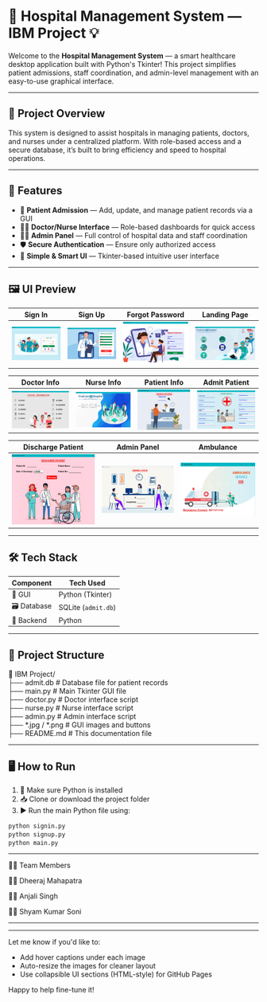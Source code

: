# 🏥 Hospital Management System — IBM Project 💡

Welcome to the **Hospital Management System** — a smart healthcare desktop application built with Python's Tkinter! This project simplifies patient admissions, staff coordination, and admin-level management with an easy-to-use graphical interface.

---

## 📌 Project Overview

This system is designed to assist hospitals in managing patients, doctors, and nurses under a centralized platform. With role-based access and a secure database, it’s built to bring efficiency and speed to hospital operations.

---

## 🚀 Features

- 📝 **Patient Admission** — Add, update, and manage patient records via a GUI  
- 👨‍⚕️ **Doctor/Nurse Interface** — Role-based dashboards for quick access  
- 👩‍💼 **Admin Panel** — Full control of hospital data and staff coordination  
- 🛡️ **Secure Authentication** — Ensure only authorized access  
- 🧠 **Simple & Smart UI** — Tkinter-based intuitive user interface

---


## 🖼️ UI Preview

| Sign In | Sign Up | Forgot Password | Landing Page |
|--------|--------|------------------|---------------|
| ![](https://raw.githubusercontent.com/DheerajMahapatra/IBM-Project/main/UI_UX/SignIn.jpg) | ![](https://raw.githubusercontent.com/DheerajMahapatra/IBM-Project/main/UI_UX/SignUp.jpg) | ![](https://raw.githubusercontent.com/DheerajMahapatra/IBM-Project/main/UI_UX/Forget-Password.jpg) | ![](https://raw.githubusercontent.com/DheerajMahapatra/IBM-Project/main/UI_UX/Landing.jpg) |

| Doctor Info | Nurse Info | Patient Info | Admit Patient |
|-------------|------------|--------------|----------------|
| ![](https://raw.githubusercontent.com/DheerajMahapatra/IBM-Project/main/UI_UX/Doctor-Info.jpg) | ![](https://raw.githubusercontent.com/DheerajMahapatra/IBM-Project/main/UI_UX/Nurse-Info.jpg) | ![](https://raw.githubusercontent.com/DheerajMahapatra/IBM-Project/main/UI_UX/Patient-Info.jpg) | ![](https://raw.githubusercontent.com/DheerajMahapatra/IBM-Project/main/UI_UX/Admit-Patient.jpg) |

| Discharge Patient | Admin Panel | Ambulance |
|-------------------|-------------|-----------|
| ![](https://raw.githubusercontent.com/DheerajMahapatra/IBM-Project/main/UI_UX/Discharge-Patient.jpg) | ![](https://raw.githubusercontent.com/DheerajMahapatra/IBM-Project/main/UI_UX/Admin.jpg) | ![](https://raw.githubusercontent.com/DheerajMahapatra/IBM-Project/main/UI_UX/Ambulance.jpg) |



---

## 🛠️ Tech Stack

| Component   | Tech Used          |
|-------------|--------------------|
| 🎨 GUI      | Python (Tkinter)   |
| 🗃️ Database | SQLite (`admit.db`) |
| 🐍 Backend  | Python             |

---

## 📂 Project Structure
📁 IBM Project/  
├── admit.db            # Database file for patient records  
├── main.py             # Main Tkinter GUI file  
├── doctor.py           # Doctor interface script  
├── nurse.py            # Nurse interface script  
├── admin.py            # Admin interface script  
├── *.jpg / *.png       # GUI images and buttons  
├── README.md           # This documentation file  

---

## 🖥️ How to Run

1. 🔧 Make sure Python is installed  
2. 📥 Clone or download the project folder  
3. ▶️ Run the main Python file using:


```bash
python signin.py
python signup.py
python main.py
```

---

👨‍💻 Team Members

👨‍💻 Dheeraj Mahapatra

👩‍💻 Anjali Singh

👨‍💻 Shyam Kumar Soni

---


---

Let me know if you'd like to:
- Add hover captions under each image
- Auto-resize the images for cleaner layout
- Use collapsible UI sections (HTML-style) for GitHub Pages

Happy to help fine-tune it!
